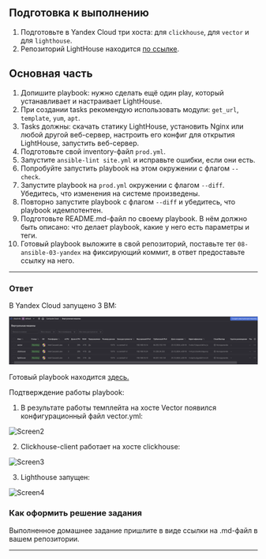 
## Подготовка к выполнению

1. Подготовьте в Yandex Cloud три хоста: для `clickhouse`, для `vector` и для `lighthouse`.
2. Репозиторий LightHouse находится [по ссылке](https://github.com/VKCOM/lighthouse).

## Основная часть

1. Допишите playbook: нужно сделать ещё один play, который устанавливает и настраивает LightHouse.
2. При создании tasks рекомендую использовать модули: `get_url`, `template`, `yum`, `apt`.
3. Tasks должны: скачать статику LightHouse, установить Nginx или любой другой веб-сервер, настроить его конфиг для открытия LightHouse, запустить веб-сервер.
4. Подготовьте свой inventory-файл `prod.yml`.
5. Запустите `ansible-lint site.yml` и исправьте ошибки, если они есть.
6. Попробуйте запустить playbook на этом окружении с флагом `--check`.
7. Запустите playbook на `prod.yml` окружении с флагом `--diff`. Убедитесь, что изменения на системе произведены.
8. Повторно запустите playbook с флагом `--diff` и убедитесь, что playbook идемпотентен.
9. Подготовьте README.md-файл по своему playbook. В нём должно быть описано: что делает playbook, какие у него есть параметры и теги.
10. Готовый playbook выложите в свой репозиторий, поставьте тег `08-ansible-03-yandex` на фиксирующий коммит, в ответ предоставьте ссылку на него.

---

### Ответ

В Yandex Cloud запущено 3 ВМ:

![Screen1](https://github.com/megasts/08-ansible-03-yandex/blob/master/img/2024-12-23_00-19-21.png)

Готовый playbook находится [здесь.](https://github.com/megasts/08-ansible-03-yandex/blob/master/playbook)

Подтверждение работы playbook:

1. В результате работы темплейта на хосте Vector появился конфигурационный файл vector.yml: 

![Screen2](https://github.com/megasts/08-ansible-03-yandex/blob/img/2024-12-23_00-39-15.png)

2. Clickhouse-client работает на хосте clickhouse:

![Screen3](https://github.com/megasts/08-ansible-03-yandex/blob/img/2024-12-23_00-36-30.png)

3. Lighthouse запущен:

![Screen4](https://github.com/megasts/08-ansible-03-yandex/blob/img/2024-12-23_00-37-42.png)



### Как оформить решение задания

Выполненное домашнее задание пришлите в виде ссылки на .md-файл в вашем репозитории.

---
